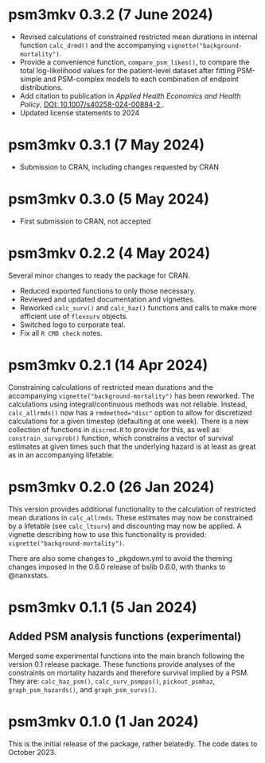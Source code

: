 # psm3mkv 0.3.2 (7 June 2024)

- Revised calculations of constrained restricted mean durations in internal function `calc_drmd()` and the accompanying `vignette("background-mortality")`.
- Provide a convenience function, `compare_psm_likes()`, to compare the total log-likelihood values for the patient-level dataset after fitting PSM-simple and PSM-complex models to each combination of endpoint distributions.
- Add citation to publication in *Applied Health Economics and Health Policy*, [DOI: 10.1007/s40258-024-00884-2 ](https://doi.org/10.1007/s40258-024-00884-2).
- Updated license statements to 2024

# psm3mkv 0.3.1 (7 May 2024)

- Submission to CRAN, including changes requested by CRAN

# psm3mkv 0.3.0 (5 May 2024)

- First submission to CRAN, not accepted

# psm3mkv 0.2.2 (4 May 2024)

Several minor changes to ready the package for CRAN.

- Reduced exported functions to only those necessary.
- Reviewed and updated documentation and vignettes.
- Reworked `calc_surv()` and `calc_haz()` functions and calls to make more efficient use of `flexsurv` objects.
- Switched logo to corporate teal.
- Fix all `R CMD check` notes.

# psm3mkv 0.2.1 (14 Apr 2024)

Constraining calculations of restricted mean durations and the accompanying `vignette("background-mortality")` has been reworked. The calculations using integral/continuous methods was not reliable. Instead, `calc_allrmds()` now has a `rmdmethod="disc"` option to allow for discretized calculations for a given timestep (defaulting at one week). There is a new collection of functions in `discrmd.R` to provide for this, as well as `constrain_survprob()` function, which constrains a vector of survival estimates at given times such that the underlying hazard is at least as great as in an accompanying lifetable.

# psm3mkv 0.2.0 (26 Jan 2024)

This version provides additional functionality to the calculation of restricted mean durations in `calc_allrmds`. These estimates may now be constrained by a lifetable (see `calc_ltsurv`) and discounting may now be applied. A vignette describing how to use this functionality is provided: `vignette("background-mortality")`.

There are also some changes to _pkgdown.yml to avoid the theming changes imposed in the 0.6.0 release of bslib 0.6.0, with thanks to @nanxstats.

# psm3mkv 0.1.1 (5 Jan 2024)

## Added PSM analysis functions (experimental)

Merged some experimental functions into the main branch following the version 0.1 release package. These functions provide analyses of the constraints on mortality hazards and therefore survival implied by a PSM. They are: `calc_haz_psm()`, `calc_surv_psmpps()`, `pickout_psmhaz`, `graph_psm_hazards()`, and `graph_psm_survs()`.

# psm3mkv 0.1.0 (1 Jan 2024)

This is the initial release of the package, rather belatedly. The code dates to October 2023.
